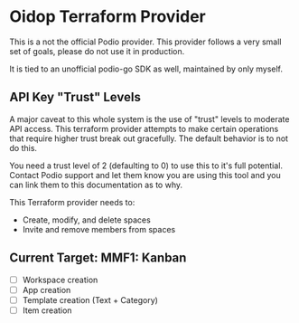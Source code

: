 # Oidop Terraform Provider

This is a not the official Podio provider. This provider follows a very small set of goals, please do not use it in production.

It is tied to an unofficial podio-go SDK as well, maintained by only myself.

## API Key "Trust" Levels

A major caveat to this whole system is the use of "trust" levels to moderate API access. This terraform provider attempts to make certain operations that require higher trust break out gracefully. The default behavior is to not do this.

You need a trust level of 2 (defaulting to 0) to use this to it's full potential. Contact Podio support and let them know you are using this tool and you can link them to this documentation as to why.

This Terraform provider needs to:

- Create, modify, and delete spaces
- Invite and remove members from spaces

## Current Target: MMF1: Kanban

- [ ] Workspace creation
- [ ] App creation
- [ ] Template creation (Text + Category)
- [ ] Item creation
